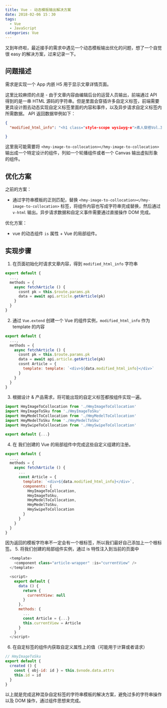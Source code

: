 ```yaml
---
title: Vue - 动态模板输出解决方案
date: 2018-02-06 15：30
tags:
  - Vue
  - JavaScript
categories: Vue
---
```


又到年终啦，最近接手的需求中遇见一个动态模板输出优化的问题，想了一个自觉很 easy 的解决方案，过来记录一下。

<!-- more -->

## 问题描述
需求是实现一个 App 内嵌 H5 用于显示文章详情页面。

这里比较麻烦的点是 - 由于文章内容由编辑后台的运营人员输出，前端通过 API 得到的是一串 HTML 源码的字符串。但是里面会穿插许多自定义标签，前端需要更具设计图去动态实现自定义标签里面的内容和事件，以及异步请求自定义标签内所需数据。
API 返回数据举例如下：
```JSON
{
  "modified_html_info": "<h1 class="style-scope wysiwyg-e">素人穿搭Vol.3 她们一周5天上班都穿得啥？</h1><hmy-image-to-collocation obj-id="27590" src="http://hmy-user.image.alimmdn.com/article-editor-photo/2018-1-30/3999154/1517290259511-8F32216A13AD897A3EC6.jpg@710w.jpg" type="hmy-element"></hmy-image-to-collocation><p>关注 charming 噢</p>"

}
```

这里我可能需要将 `<hmy-image-to-collocation></hmy-image-to-collocation>` 输出成一个特定设计的组件，列如一个轮播组件或者一个 Canvas 输出虚拟形象的组件。

## 优化方案
之前的方案：
- 通过字符串模板的正则匹配，替换 `<hmy-image-to-collocation></hmy-image-to-collocation>` 标签，将组件内容也写成字符串完成替换，然后通过 `v-html` 输出。异步请求数据和自定义事件需要通过直接操作 DOM 完成。

优化方案：
- vue 的动态组件 `is` 属性 + Vue 的局部组件。

## 实现步骤
1. 在页面初始化时请求文章内容，得到 `modified_html_info` 字符串
```javascript
export default {
  ...,
  methods = {
    async fetchArticle () {
      cosnt pk = this.$route.params.pk
      data = await api.article.getArticle(pk)
    }
  }
}
```
2. 通过 `Vue.extend` 创建一个 Vue 的组件实例，`modified_html_info` 作为 template 的内容
```javascript
export default {
  ...,
  methods = {
    async fetchArticle () {
      cosnt pk = this.$route.params.pk
      data = await api.article.getArticle(pk)
      cosnt Article = {
        template: template: `<div>${data.modified_html_info}</div>`
      }
    }
  }
}
```
3. 根据设计 & 产品需求，将可能出现的自定义标签都按组件实现一遍。
```javascript
import HmyImageToCollocation from './HmyImageToCollocation'
import HmyImageToSku from './HmyImageToSku'
import HmyMedelToCollocation from './HmyMedelToCollocation'
import HmyMedelToSku from './HmyMedelToSku'
import HmySwipeToCollocation from './HmySwipeToCollocation'

export default {...}
```
4. 在 我们创建的 Vue 的局部组件中完成这些自定义组建的注册。
```javascript
export default {
  ...,
  methods = {
    async fetchArticle () {
      ...
      const Article = {
        template: `<div>${data.modified_html_info}</div>`,
        components: {
          HmyImageToCollocation,
          HmyImageToSku,
          HmyMedelToCollocation,
          HmyMedelToSku,
          HmySwipeToCollocation
        }
      }
    }
  }
}
```
因为返回的模板字符串不一定会有一个根标签，所以我们最好自己添加上一个根标签。
5. 将我们创建的局部组件实例，通过 is 特性注入到当前的页面中
```javascript
  <template>
    <component class="article-wrapper" :is="currentView" />
  </template>

  <script>
    export default {
      data () {
        return {
          currentView: null
        }
      },
      methods: {
        ...
        const Article = {...}
        this.currentView = Article
      }
    }
  </script>
```
6. 在自定标签的组件内获取自定义属性上的值（可能用于计算或者请求）
```javascript
// HmyImageToSku
export default {
  created () {
    const { obj-id: id } = this.$vnode.data.attrs
    this.id = id
  }
}
```

以上就是完成这种混杂自定标签的字符串模板的解决方案，避免过多的字符串操作以及 DOM 操作，通过组件思想来完成。
